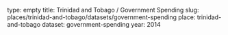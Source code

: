 type: empty
title: Trinidad and Tobago / Government Spending
slug: places/trinidad-and-tobago/datasets/government-spending
place: trinidad-and-tobago
dataset: government-spending
year: 2014
